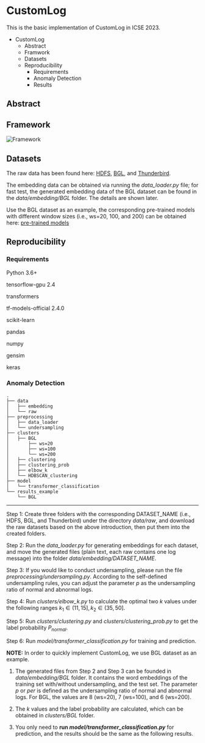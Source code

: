 # CustomLog
This is the basic implementation of CustomLog in ICSE 2023.
- CustomLog
  - Abstract
  - Framwork
  - Datasets
  - Reproducibility
    - Requirements
    - Anomaly Detection
    - Results

## Abstract

## Framework
![Framework](https://github.com/ICSE2023/CustomLog/blob/main/figures/Framework.png)

## Datasets
The raw data has been found here: [HDFS](https://figshare.com/articles/dataset/HDFS/20472282), [BGL](https://figshare.com/articles/dataset/BGL/20472270), and [Thunderbird](https://figshare.com/articles/dataset/Thunderbird/20472297).

The embedding data can be obtained via running the *data_loader.py* file; 
for fast test, the generated embedding data of the BGL dataset can be found in the *data/embedding/BGL* folder. The details are shown later. 

Use the BGL dataset as an example, the corresponding pre-trained models with different window sizes (i.e., ws=20, 100, and 200) can be obtained here: [pre-trained models](https://figshare.com/articles/software/Pre-trained_model_for_BGL/20472333)

## Reproducibility
### Requirements
Python 3.6+

tensorflow-gpu 2.4

transformers

tf-models-official 2.4.0

scikit-learn

pandas

numpy

gensim

keras 

### Anomaly Detection
```
.
├── data                   
│   ├── embedding  
│   └── raw
├── preprocessing
│   ├── data_loader
│   └── undersampling
├── clusters                       
│   ├── BGL
│       ├── ws=20
│       ├── ws=100
│       └── ws=200
│   ├── clustering                
│   ├── clustering_prob         
│   ├── elbow_k                
│   └── HDBSCAN_clustering              
├── model
│   └── transformer_classification               
└── results_example                      
    └── BGL
```
*** 
Step 1: Create three folders with the corresponding DATASET_NAME (i.e., HDFS, BGL, and Thunderbird) under the directory *data/raw*, and download the raw datasets based on the above introduction, then put them into the created folders. 

Step 2: Run the *data_loader.py* for generating embeddings for each dataset, and move the generated files (plain text, each raw contains one log message) into the folder *data/embedding/DATASET_NAME*.

Step 3: If you would like to conduct undersampling, please run the file *preprocessing/undersampling.py*. According to the self-defined undersampling rules, you can adjust the parameter *p* as the undersampling ratio of normal and abnormal logs.

Step 4: Run *clusters/elbow_k.py* to calculate the optimal two *k* values under the following ranges $k_1\in (11,15], k_2\in (35, 50]$.

Step 5: Run *clusters/clustering.py* and *clusters/clustering_prob.py* to get the label probability $P_{normal}$.

Step 6: Run *model/transformer_classification.py* for training and prediction.

**NOTE:**
In order to quickly implement CustomLog, we use BGL dataset as an example. 

1. The generated files from Step 2 and Step 3 can be founded in *data/embedding/BGL* folder. It contains the word embeddings of the training set with/without undersampling, and the test set. The parameter *p* or *per* is defined as the undersampling ratio of normal and abnormal logs. For BGL, the values are 8 (ws=20), 7 (ws=100), and 6 (ws=200). 

2. The *k* values and the label probability are calculated, which can be obtained in *clusters/BGL* folder. 
 
3. You only need to **run *model/transformer_classification.py*** for prediction, and the results should be the same as the following results.


